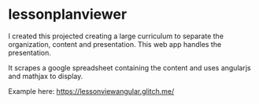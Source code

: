 # lessonplanviewer

I created this projected creating a large curriculum to separate the organization, content and presentation. This web app handles the presentation.

It scrapes a google spreadsheet containing the content and uses angularjs and mathjax to display.

Example here: https://lessonviewangular.glitch.me/
